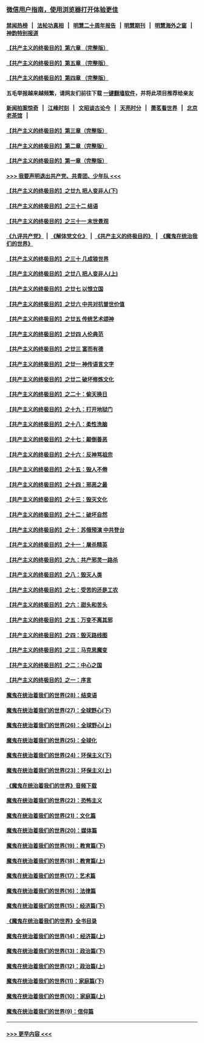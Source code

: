 ### [微信用户指南，使用浏览器打开体验更佳](https://github.com/gfw-breaker/banned-news1/blob/master/indexes/wechat-guide.md?t=0)
#### [禁闻热榜](热点新闻.md?t=0)  &nbsp;&nbsp;|&nbsp;&nbsp; [法轮功真相](https://github.com/gfw-breaker/truth/blob/master/README.md?t=0) &nbsp;&nbsp;|&nbsp;&nbsp; [明慧二十周年报告](https://github.com/gfw-breaker/mh-reports/blob/master/README.md?t=0) &nbsp;&nbsp;|&nbsp;&nbsp;[明慧期刊](https://github.com/gfw-breaker/mh-qikan) &nbsp;&nbsp;|&nbsp;&nbsp; [明慧海外之窗](https://github.com/gfw-breaker/mh-news/blob/master/README.md?t=0) &nbsp;&nbsp;|&nbsp;&nbsp; [神韵特别报道](https://github.com/gfw-breaker/mh-news/blob/master/shenyun.md?t=0)
#### [【共产主义的终极目的】第六章 （完整版）](../pages/nsc422/n11428913.md?t=02120602) 
#### [【共产主义的终极目的】第五章 （完整版）](../pages/nsc422/n11428912.md?t=02120602) 
#### [【共产主义的终极目的】第四章 （完整版）](../pages/nsc422/n11428907.md?t=02120602) 
#### 五毛举报越来越频繁，请网友们前往下载 [一键翻墙软件](https://github.com/gfw-breaker/ssr-accounts)，并将此项目推荐给亲友
#### [新闻拍案惊奇](https://github.com/gfw-breaker/banned-news1/blob/master/pages/link4.md) &nbsp;&nbsp;|&nbsp;&nbsp; [江峰时刻](https://github.com/gfw-breaker/banned-news1/blob/master/pages/link4.md) &nbsp;&nbsp;|&nbsp;&nbsp; [文昭谈古论今](https://github.com/gfw-breaker/banned-news1/blob/master/pages/link4.md) &nbsp;&nbsp;|&nbsp;&nbsp; [天亮时分](https://github.com/gfw-breaker/banned-news1/blob/master/pages/link4.md) &nbsp;&nbsp;|&nbsp;&nbsp; [萧茗看世界](https://github.com/gfw-breaker/banned-news1/blob/master/pages/link4.md) &nbsp;&nbsp;|&nbsp;&nbsp; [北京老茶馆](https://github.com/gfw-breaker/banned-news1/blob/master/pages/link4.md) &nbsp;&nbsp;|&nbsp;&nbsp; 
#### [【共产主义的终极目的】第三章（完整版）](../pages/nsc422/n11428848.md?t=02120602) 
#### [【共产主义的终极目的】第二章（完整版）](../pages/nsc422/n11428831.md?t=02120602) 
#### [【共产主义的终极目的】第一章（完整版）](../pages/nsc422/n11417651.md?t=02120602) 
#### [>>> 我要声明退出共产党、共青团、少年队 <<<](https://github.com/begood0513/goodnews/blob/master/quit/letter.md) 
#### [【共产主义的终极目的】之廿九 把人变非人(下)](../pages/nsc422/n11344140.md?t=02120602) 
#### [【共产主义的终极目的】之三十二 结语](../pages/nsc422/n11360535.md?t=02120602) 
#### [【共产主义的终极目的】之三十一 末世景观](../pages/nsc422/n11351129.md?t=02120602) 
#### [《九评共产党》](https://github.com/begood0513/9ping.md/blob/master/README.md) &nbsp;|&nbsp; [《解体党文化》](../../../../jtdwh.md/blob/master/README.md)  &nbsp;|&nbsp; [《共产主义的终极目的》](../../../../gczydzjmd.md/blob/master/README.md) &nbsp;|&nbsp; [《魔鬼在统治我们的世界》](../../../../mgztzwmdsj.md/blob/master/README.md) 
#### [【共产主义的终极目的】之三十 几成狼世界](../pages/nsc422/n11348280.md?t=02120602) 
#### [【共产主义的终极目的】之廿八 把人变非人(上)](../pages/nsc422/n11340492.md?t=02120602) 
#### [【共产主义的终极目的】之廿七 以恨立国](../pages/nsc422/n11336944.md?t=02120602) 
#### [【共产主义的终极目的】之廿六 中共对抗普世价值](../pages/nsc422/n11324785.md?t=02120602) 
#### [【共产主义的终极目的】之廿五 传统艺术颂神](../pages/nsc422/n11296396.md?t=02120602) 
#### [【共产主义的终极目的】之廿四 人伦典范](../pages/nsc422/n11296397.md?t=02120602) 
#### [【共产主义的终极目的】之廿三 富而有德](../pages/nsc422/n11283598.md?t=02120602) 
#### [【共产主义的终极目的】之廿一 神传语言文字](../pages/nsc422/n11263265.md?t=02120602) 
#### [【共产主义的终极目的】之廿二 破坏修炼文化](../pages/nsc422/n11245728.md?t=02120602) 
#### [【共产主义的终极目的】之二十：偷天换日](../pages/nsc422/n11238846.md?t=02120602) 
#### [【共产主义的终极目的】之十九：打开地狱门](../pages/nsc422/n11206376.md?t=02120602) 
#### [【共产主义的终极目的】之十八：柔性洗脑](../pages/nsc422/n11199994.md?t=02120602) 
#### [【共产主义的终极目的】之十七：颠倒善恶](../pages/nsc422/n11179782.md?t=02120602) 
#### [【共产主义的终极目的】之十六：反神骂祖宗](../pages/nsc422/n11166798.md?t=02120602) 
#### [【共产主义的终极目的】之十五：毁人不倦](../pages/nsc422/n11166792.md?t=02120602) 
#### [【共产主义的终极目的】之十四：邪恶之最](../pages/nsc422/n11150249.md?t=02120602) 
#### [【共产主义的终极目的】之十三：毁灭文化](../pages/nsc422/n11135227.md?t=02120602) 
#### [【共产主义的终极目的】之十二：破坏自然](../pages/nsc422/n11135214.md?t=02120602) 
#### [【共产主义的终极目的】之十：苏俄预演 中共登台](../pages/nsc422/n11118424.md?t=02120602) 
#### [【共产主义的终极目的】之十一：屠杀精英](../pages/nsc422/n11118442.md?t=02120602) 
#### [【共产主义的终极目的】之九：共产邪灵一路杀](../pages/nsc422/n11114139.md?t=02120602) 
#### [【共产主义的终极目的】之八：毁灭人类](../pages/nsc422/n11108503.md?t=02120602) 
#### [【共产主义的终极目的】之七：受苦的还是工农](../pages/nsc422/n11101809.md?t=02120602) 
#### [【共产主义的终极目的】之六：甜头和苦头](../pages/nsc422/n11096971.md?t=02120602) 
#### [【共产主义的终极目的】之五：万变不离其邪](../pages/nsc422/n11091285.md?t=02120602) 
#### [【共产主义的终极目的】之四：毁灭路线图](../pages/nsc422/n11086284.md?t=02120602) 
#### [【共产主义的终极目的】之三：马克思魔变](../pages/nsc422/n11061941.md?t=02120602) 
#### [【共产主义的终极目的】之二：中心之国](../pages/nsc422/n11047728.md?t=02120602) 
#### [【共产主义的终极目的】之一：序言](../pages/nsc422/n11086077.md?t=02120602) 
#### [魔鬼在统治着我们的世界(28)：结束语](../pages/nsc422/n10936246.md?t=02120602) 
#### [魔鬼在统治着我们的世界(27)：全球野心(下)](../pages/nsc422/n10928319.md?t=02120602) 
#### [魔鬼在统治着我们的世界(26)：全球野心(上)](../pages/nsc422/n10900318.md?t=02120602) 
#### [魔鬼在统治着我们的世界(25)：全球化](../pages/nsc422/n10788205.md?t=02120602) 
#### [魔鬼在统治着我们的世界(24)：环保主义(下)](../pages/nsc422/n10695307.md?t=02120602) 
#### [魔鬼在统治着我们的世界(23)：环保主义(上)](../pages/nsc422/n10688613.md?t=02120602) 
#### [《魔鬼在统治着我们的世界》音频下载](../pages/nsc422/n10635553.md?t=02120602) 
#### [魔鬼在统治着我们的世界(22)：恐怖主义](../pages/nsc422/n10614727.md?t=02120602) 
#### [魔鬼在统治着我们的世界(21)：文化篇](../pages/nsc422/n10597706.md?t=02120602) 
#### [魔鬼在统治着我们的世界(20)：媒体篇](../pages/nsc422/n10586579.md?t=02120602) 
#### [魔鬼在统治着我们的世界(19)：教育篇(下)](../pages/nsc422/n10564808.md?t=02120602) 
#### [魔鬼在统治着我们的世界(18)：教育篇(上)](../pages/nsc422/n10526970.md?t=02120602) 
#### [魔鬼在统治着我们的世界(17)：艺术篇](../pages/nsc422/n10499093.md?t=02120602) 
#### [魔鬼在统治着我们的世界(16)：法律篇](../pages/nsc422/n10485969.md?t=02120602) 
#### [魔鬼在统治着我们的世界(15)：经济篇(下)](../pages/nsc422/n10469975.md?t=02120602) 
#### [《魔鬼在统治着我们的世界》全书目录](../pages/nsc422/n10464261.md?t=02120602) 
#### [魔鬼在统治着我们的世界(14)：经济篇(上)](../pages/nsc422/n10457370.md?t=02120602) 
#### [魔鬼在统治着我们的世界(13)：政治篇(下)](../pages/nsc422/n10448270.md?t=02120602) 
#### [魔鬼在统治着我们的世界(12)：政治篇(上)](../pages/nsc422/n10444576.md?t=02120602) 
#### [魔鬼在统治着我们的世界(11)：家庭篇(下)](../pages/nsc422/n10440961.md?t=02120602) 
#### [魔鬼在统治着我们的世界(10)：家庭篇(上)](../pages/nsc422/n10435448.md?t=02120602) 
#### [魔鬼在统治着我们的世界(9)：信仰篇](../pages/nsc422/n10432159.md?t=02120602) 

----
#### [ >>> 更早内容 <<< ](../indexes/nsc422-earlier.md)
